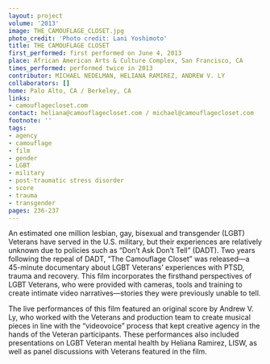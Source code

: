 ```yaml
---
layout: project
volume: '2013'
image: THE_CAMOUFLAGE_CLOSET.jpg
photo_credit: 'Photo credit: Lani Yoshimoto'
title: THE CAMOUFLAGE CLOSET
first_performed: first performed on June 4, 2013
place: African American Arts & Culture Complex, San Francisco, CA
times_performed: performed twice in 2013
contributor: MICHAEL NEDELMAN, HELIANA RAMIREZ, ANDREW V. LY
collaborators: []
home: Palo Alto, CA / Berkeley, CA
links:
- camouflagecloset.com
contact: heliana@camouflagecloset.com / michael@camouflagecloset.com
footnote: ''
tags:
- agency
- camouflage
- film
- gender
- LGBT
- military
- post-traumatic stress disorder
- score
- trauma
- transgender
pages: 236-237
---
```


An estimated one million lesbian, gay, bisexual and transgender (LGBT) Veterans have served in the U.S. military, but their experiences are relatively unknown due to policies such as “Don’t Ask Don’t Tell” (DADT). Two years following the repeal of DADT, “The Camouflage Closet” was released—a 45-minute documentary about LGBT Veterans’ experiences with PTSD, trauma and recovery. This film incorporates the firsthand perspectives of LGBT Veterans, who were provided with cameras, tools and training to create intimate video narratives—stories they were previously unable to tell.

The live performances of this film featured an original score by Andrew V. Ly, who worked with the Veterans and production team to create musical pieces in line with the “videovoice” process that kept creative agency in the hands of the Veteran participants. These performances also included presentations on LGBT Veteran mental health by Heliana Ramirez, LISW, as well as panel discussions with Veterans featured in the film.
